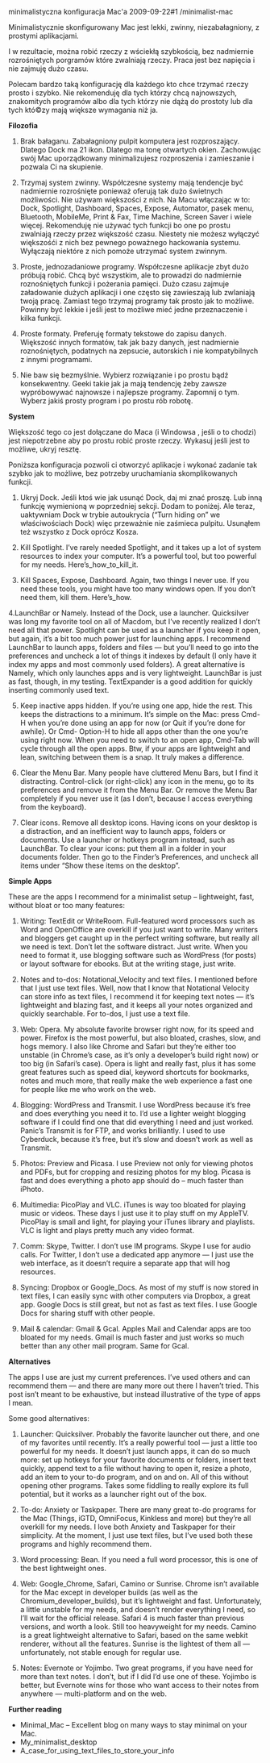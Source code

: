 minimalistyczna konfiguracja Mac'a
2009-09-22#1
/minimalist-mac

Minimalistycznie skonfigurowany Mac jest lekki, zwinny, niezabałagniony, z prostymi aplikacjami.

I w rezultacie, można robić rzeczy z wściekłą szybkością, bez nadmiernie rozrośniętych porgramów które zwalniają rzeczy.
Praca jest bez napięcia i nie zajmuję dużo czasu.

Polecam bardzo taką konfigurację dla każdego kto chce trzymać rzeczy prosto i szybko.
Nie rekomenduję dla tych którzy chcą najnowszych, znakomitych programów albo dla tych
którzy nie dążą do prostoty lub dla tych któ©zy mają większe wymagania niż ja.

**Filozofia**

1. Brak bałaganu. Zabałagniony pulpit komputera jest rozproszający. Dlatego Dock ma 21 ikon.
	Dlatego ma tonę otwartych okien. Zachowując swój Mac uporządkowany minimalizujesz rozproszenia
	i zamieszanie i pozwala Ci na skupienie.

2. Trzymaj system zwinny. Współczesne systemy mają tendencje być nadmiernie rozrośnięte ponieważ oferują
tak dużo świetnych możliwości. Nie używam większości z nich. Na Macu włączając w to:
Dock, Spotlight, Dashboard, Spaces, Expose, Automator, pasek menu, Bluetooth, MobileMe, Print & Fax, Time Machine, Screen Saver i wiele więcej. Rekomenduję nie używać tych funkcji bo one po prostu zwalniają rzeczy przez większość czasu.
Niestety nie możesz wyłączyć większośći z nich bez pewnego poważnego hackowania systemu.
Wyłączają niektóre z nich pomoże utrzymać system zwinnym.

3. Proste, jednozadaniowe programy. Współczesne aplikacje zbyt dużo próbują robić. Chcą być wszystkim,
ale to prowadzi do nadmiernie roznośniętych funkcji i pożerania pamięci.
Dużo czasu zajmuje załadowanie dużych aplikacji i one często się zawieszają lub zwlaniają twoją pracę.
Zamiast tego trzymaj programy tak prosto jak to możliwe. Powinny być lekkie i jeśli jest to możliwe
mieć jedne przeznaczenie i kilka funkcji.

4. Proste formaty. Preferuję formaty tekstowe do zapisu danych. Większość innych formatów, tak jak
bazy danych, jest nadmiernie roznośniętych, podatnych na zepsucie, autorskich i nie kompatybilnych z innymi
programami.

5. Nie baw się bezmyślnie. Wybierz rozwiązanie i po prostu bądź konsekwentny. Geeki takie jak ja mają tendencję
żeby zawsze wypróbowywać najnowsze i najlepsze programy. Zapomnij o tym. Wyberz jakiś prosty program i po prostu rób robotę.

**System**

Większość tego co jest dołączane do Maca (i Windowsa , jeśli o to chodzi) jest niepotrzebne aby po prostu robić proste rzeczy.
Wykasuj jeśli jest to możliwe, ukryj resztę.


Poniższa konfiguracja pozwoli ci otworzyć aplikacje i wykonać zadanie tak szybko jak to możliwe, bez potrzeby uruchamiania skomplikowanych funkcji.

1. Ukryj Dock. Jeśli ktoś wie jak usunąć Dock, daj mi znać proszę. Lub inną funkcję wymienioną w poprzedniej sekcji.
Dodam to poniżej. Ale teraz, uaktywniam Dock w trybie autoukrycia (“Turn hiding on” we właściwościach Dock)
więc przeważnie nie zaśmieca pulpitu. Usunąłem też wszystko z Dock oprócz Kosza. 

2. Kill Spotlight. I’ve rarely needed Spotlight, and it takes up a lot of
system resources to index your computer. It’s a powerful tool, but too powerful
for my needs. Here’s_how_to_kill_it.

3. Kill Spaces, Expose, Dashboard. Again, two things I never use. If you need
these tools, you might have too many windows open. If you don’t need them, kill
them. Here’s_how.

4.LaunchBar or Namely. Instead of the Dock, use a launcher. Quicksilver was
long my favorite tool on all of Macdom, but I’ve recently realized I don’t need
all that power. Spotlight can be used as a launcher if you keep it open, but
again, it’s a bit too much power just for launching apps. I recommend LaunchBar
to launch apps, folders and files — but you’ll need to go into the preferences
and uncheck a lot of things it indexes by default (I only have it index my apps
and most commonly used folders). A great alternative is Namely, which only
launches apps and is very lightweight. LaunchBar is just as fast, though, in my
testing. TextExpander is a good addition for quickly inserting commonly used
text.

5. Keep inactive apps hidden. If you’re using one app, hide the rest. This
keeps the distractions to a minimum. It’s simple on the Mac: press Cmd-H when
you’re done using an app for now (or Quit if you’re done for awhile). Or Cmd-
Option-H to hide all apps other than the one you’re using right now. When you
need to switch to an open app, Cmd-Tab will cycle through all the open apps.
Btw, if your apps are lightweight and lean, switching between them is a snap.
It truly makes a difference.

6. Clear the Menu Bar. Many people have cluttered Menu Bars, but I find it
distracting. Control-click (or right-click) any icon in the menu, go to its
preferences and remove it from the Menu Bar. Or remove the Menu Bar completely
if you never use it (as I don’t, because I access everything from the
keyboard).

7. Clear icons. Remove all desktop icons. Having icons on your desktop is a
distraction, and an inefficient way to launch apps, folders or documents. Use a
launcher or hotkeys program instead, such as LaunchBar. To clear your icons:
put them all in a folder in your documents folder. Then go to the Finder’s
Preferences, and uncheck all items under “Show these items on the desktop”.

**Simple Apps**

These are the apps I recommend for a minimalist setup – lightweight, fast,
without bloat or too many features:

1. Writing: TextEdit or WriteRoom. Full-featured word processors such as Word
and OpenOffice are overkill if you just want to write. Many writers and
bloggers get caught up in the perfect writing software, but really all we need
is text. Don’t let the software distract. Just write. When you need to format
it, use blogging software such as WordPress (for posts) or layout software for
ebooks. But at the writing stage, just write.

2. Notes and to-dos: Notational_Velocity and text files. I mentioned before
that I just use text files. Well, now that I know that Notational Velocity can
store info as text files, I recommend it for keeping text notes — it’s
lightweight and blazing fast, and it keeps all your notes organized and quickly
searchable. For to-dos, I just use a text file.

3. Web: Opera. My absolute favorite browser right now, for its speed and power.
Firefox is the most powerful, but also bloated, crashes, slow, and hogs memory.
I also like Chrome and Safari but they’re either too unstable (in Chrome’s
case, as it’s only a developer’s build right now) or too big (in Safari’s
case). Opera is light and really fast, plus it has some great features such as
speed dial, keyword shortcuts for bookmarks, notes and much more, that really
make the web experience a fast one for people like me who work on the web.

4. Blogging: WordPress and Transmit. I use WordPress because it’s free and does
everything you need it to. I’d use a lighter weight blogging software if I
could find one that did everything I need and just worked. Panic’s Transmit is
for FTP, and works brilliantly. I used to use Cyberduck, because it’s free, but
it’s slow and doesn’t work as well as Transmit.

5. Photos: Preview and Picasa. I use Preview not only for viewing photos and
PDFs, but for cropping and resizing photos for my blog. Picasa is fast and does
everything a photo app should do – much faster than iPhoto.

6. Multimedia: PicoPlay and VLC. iTunes is way too bloated for playing music or
videos. These days I just use it to play stuff on my AppleTV. PicoPlay is small
and light, for playing your iTunes library and playlists. VLC is light and
plays pretty much any video format.

7. Comm: Skype, Twitter. I don’t use IM programs. Skype I use for audio calls.
For Twitter, I don’t use a dedicated app anymore — I just use the web
interface, as it doesn’t require a separate app that will hog resources.

8. Syncing: Dropbox or Google_Docs. As most of my stuff is now stored in text
files, I can easily sync with other computers via Dropbox, a great app. Google
Docs is still great, but not as fast as text files. I use Google Docs for
sharing stuff with other people.

9. Mail & calendar: Gmail & Gcal. Apples Mail and Calendar apps are too bloated
for my needs. Gmail is much faster and just works so much better than any other
mail program. Same for Gcal.

**Alternatives**

The apps I use are just my current preferences. I’ve used others and can
recommend them — and there are many more out there I haven’t tried. This post
isn’t meant to be exhaustive, but instead illustrative of the type of apps I
mean.

Some good alternatives:

1. Launcher: Quicksilver. Probably the favorite launcher out there, and one of
my favorites until recently. It’s a really powerful tool — just a little too
powerful for my needs. It doesn’t just launch apps, it can do so much more: set
up hotkeys for your favorite documents or folders, insert text quickly, append
text to a file without having to open it, resize a photo, add an item to your
to-do program, and on and on. All of this without opening other programs. Takes
some fiddling to really explore its full potential, but it works as a launcher
right out of the box.

2. To-do: Anxiety or Taskpaper. There are many great to-do programs for the Mac
(Things, iGTD, OmniFocus, Kinkless and more) but they’re all overkill for my
needs. I love both Anxiety and Taskpaper for their simplicity. At the moment, I
just use text files, but I’ve used both these programs and highly recommend
them.

3. Word processing: Bean. If you need a full word processor, this is one of the
best lightweight ones.

4. Web: Google_Chrome, Safari, Camino or Sunrise. Chrome isn’t available for
the Mac except in developer builds (as well as the Chromium_developer_builds),
but it’s lightweight and fast. Unfortunately, a little unstable for my needs,
and doesn’t render everything I need, so I’ll wait for the official release.
Safari 4 is much faster than previous versions, and worth a look. Still too
heavyweight for my needs. Camino is a great lightweight alternative to Safari,
based on the same webkit renderer, without all the features. Sunrise is the
lightest of them all — unfortunately, not stable enough for regular use.

5. Notes: Evernote or Yojimbo. Two great programs, if you have need for more
than text notes. I don’t, but if I did I’d use one of these. Yojimbo is better,
but Evernote wins for those who want access to their notes from anywhere —
multi-platform and on the web.

**Further reading**

* Minimal_Mac – Excellent blog on many ways to stay minimal on your Mac.
* My_minimalist_desktop
* A_case_for_using_text_files_to_store_your_info
